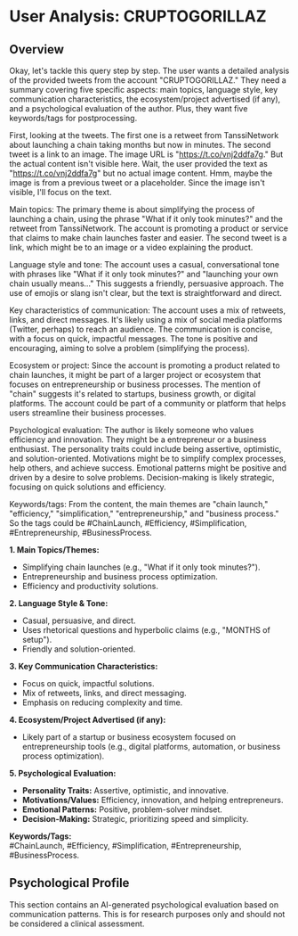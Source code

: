# User Analysis: CRUPTOGORILLAZ

## Overview

<think>
Okay, let's tackle this query step by step. The user wants a detailed analysis of the provided tweets from the account "CRUPTOGORILLAZ." They need a summary covering five specific aspects: main topics, language style, key communication characteristics, the ecosystem/project advertised (if any), and a psychological evaluation of the author. Plus, they want five keywords/tags for postprocessing.

First, looking at the tweets. The first one is a retweet from TanssiNetwork about launching a chain taking months but now in minutes. The second tweet is a link to an image. The image URL is "https://t.co/vnj2ddfa7g." But the actual content isn't visible here. Wait, the user provided the text as "https://t.co/vnj2ddfa7g" but no actual image content. Hmm, maybe the image is from a previous tweet or a placeholder. Since the image isn't visible, I'll focus on the text.

Main topics: The primary theme is about simplifying the process of launching a chain, using the phrase "What if it only took minutes?" and the retweet from TanssiNetwork. The account is promoting a product or service that claims to make chain launches faster and easier. The second tweet is a link, which might be to an image or a video explaining the product.

Language style and tone: The account uses a casual, conversational tone with phrases like "What if it only took minutes?" and "launching your own chain usually means..." This suggests a friendly, persuasive approach. The use of emojis or slang isn't clear, but the text is straightforward and direct.

Key characteristics of communication: The account uses a mix of retweets, links, and direct messages. It's likely using a mix of social media platforms (Twitter, perhaps) to reach an audience. The communication is concise, with a focus on quick, impactful messages. The tone is positive and encouraging, aiming to solve a problem (simplifying the process).

Ecosystem or project: Since the account is promoting a product related to chain launches, it might be part of a larger project or ecosystem that focuses on entrepreneurship or business processes. The mention of "chain" suggests it's related to startups, business growth, or digital platforms. The account could be part of a community or platform that helps users streamline their business processes.

Psychological evaluation: The author is likely someone who values efficiency and innovation. They might be a entrepreneur or a business enthusiast. The personality traits could include being assertive, optimistic, and solution-oriented. Motivations might be to simplify complex processes, help others, and achieve success. Emotional patterns might be positive and driven by a desire to solve problems. Decision-making is likely strategic, focusing on quick solutions and efficiency.

Keywords/tags: From the content, the main themes are "chain launch," "efficiency," "simplification," "entrepreneurship," and "business process." So the tags could be #ChainLaunch, #Efficiency, #Simplification, #Entrepreneurship, #BusinessProcess.
</think>

**1. Main Topics/Themes:**  
- Simplifying chain launches (e.g., "What if it only took minutes?").  
- Entrepreneurship and business process optimization.  
- Efficiency and productivity solutions.  

**2. Language Style & Tone:**  
- Casual, persuasive, and direct.  
- Uses rhetorical questions and hyperbolic claims (e.g., "MONTHS of setup").  
- Friendly and solution-oriented.  

**3. Key Communication Characteristics:**  
- Focus on quick, impactful solutions.  
- Mix of retweets, links, and direct messaging.  
- Emphasis on reducing complexity and time.  

**4. Ecosystem/Project Advertised (if any):**  
- Likely part of a startup or business ecosystem focused on entrepreneurship tools (e.g., digital platforms, automation, or business process optimization).  

**5. Psychological Evaluation:**  
- **Personality Traits:** Assertive, optimistic, and innovative.  
- **Motivations/Values:** Efficiency, innovation, and helping entrepreneurs.  
- **Emotional Patterns:** Positive, problem-solver mindset.  
- **Decision-Making:** Strategic, prioritizing speed and simplicity.  

**Keywords/Tags:**  
#ChainLaunch, #Efficiency, #Simplification, #Entrepreneurship, #BusinessProcess.

## Psychological Profile

This section contains an AI-generated psychological evaluation based on communication patterns. This is for research purposes only and should not be considered a clinical assessment.